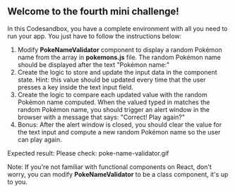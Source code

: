 ## Welcome to the fourth mini challenge!

In this Codesandbox, you have a complete environment with all you need to run your app. You just have to follow the instructions below:

1. Modify **PokeNameValidator** component to display a random Pokémon name from the array in **pokemons.js** file. The random Pokémon name should be displayed after the text "Pokémon name:"
2. Create the logic to store and update the input data in the component state. Hint: this value should be updated every time that the user presses a key inside the text input field.
3. Create the logic to compare each updated value with the random Pokémon name computed. When the valued typed in matches the random Pokémon name, you should trigger an alert window in the browser with a message that says: "Correct! Play again?"
4. Bonus: After the alert window is closed, you should clear the value for the text input and compute a new random Pokémon name so the user can play again.

Expected result: Please check: poke-name-validator.gif

Note: If you're not familiar with functional components on React, don't worry, you can modify **PokeNameValidator** to be a class component, it's up to you.
